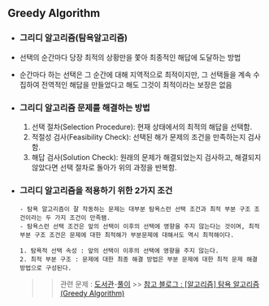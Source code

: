 ## Greedy Algorithm

- ### 그리디 알고리즘(탐욕알고리즘)
- 선택의 순간마다 당장 최적의 상황만을 쫓아 최종적인 해답에 도달하는 방법
- 순간마다 하는 선택은 그 순간에 대해 지역적으로 최적이지만, 그 선택들을 계속 수집하여 전역적인 해답을 만들었다고 해도 그것이 최적이라는 보장은 없음

- ### 그리디 알고리즘 문제를 해결하는 방법

  1. 선택 절차(Selection Procedure): 현재 상태에서의 최적의 해답을 선택함.
  2. 적절성 검사(Feasibility Check): 선택된 해가 문제의 조건을 만족하는지 검사함.
  3. 해답 검사(Solution Check): 원래의 문제가 해결되었는지 검사하고, 해결되지 않았다면 선택 절차로 돌아가 위의 과정을 반복함.

- ### 그리디 알고리즘을 적용하기 위한 2가지 조건

      - 탐욕 알고리즘이 잘 작동하는 문제는 대부분 탐욕스런 선택 조건과 최적 부분 구조 조건이라는 두 가지 조건이 만족됌.
      - 탐욕스런 선택 조건은 앞의 선택이 이후의 선택에 영향을 주지 않는다는 것이며, 최적 부분 구조 조건은 문제에 대한 최적해가 부분문제에 대해서도 역시 최적해이다.

      1. 탐욕적 선택 속성 : 앞의 선택이 이후의 선택에 영향을 주지 않는다.
      2. 최적 부분 구조 : 문제에 대한 최종 해결 방법은 부분 문제에 대한 최적 문제 해결 방법으로 구성된다.

  > > 관련 문제 : [도서관](https://www.acmicpc.net/problem/1461)-[풀이](https://github.com/abovenormal/studyAlgo/blob/main/algo/src/boj/Main_1461.java) >> [참고 블로그 : [알고리즘] 탐욕 알고리즘(Greedy Algorithm)](https://hanamon.kr/%EC%95%8C%EA%B3%A0%EB%A6%AC%EC%A6%98-%ED%83%90%EC%9A%95%EC%95%8C%EA%B3%A0%EB%A6%AC%EC%A6%98-greedy-algorithm/)
